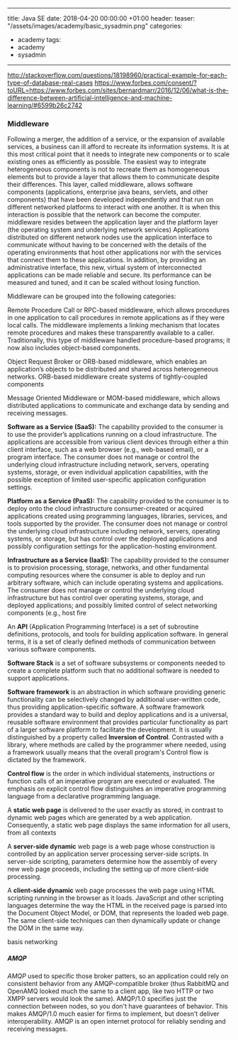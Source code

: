 
---
title: Java SE
date: 2018-04-20 00:00:00 +01:00
header:
  teaser: "/assets/images/academy/basic_sysadmin.png"
categories:
- academy
tags:
- academy
- sysadmin
---

http://stackoverflow.com/questions/18198960/practical-example-for-each-type-of-database-real-cases
https://www.forbes.com/consent/?toURL=https://www.forbes.com/sites/bernardmarr/2016/12/06/what-is-the-difference-between-artificial-intelligence-and-machine-learning/#6599b26c2742


### Middleware
Following a merger, the addition of a service, or the expansion of available services, a business can ill afford to recreate its information systems. It is at this most critical point that it needs to integrate new components or to scale existing ones as efficiently as possible. The easiest way to integrate heterogeneous components is not to recreate them as homogeneous elements but to provide a layer that allows them to communicate despite their differences. This layer, called middleware, allows software components (applications, enterprise java beans, servlets, and other components) that have been developed independently and that run on different networked platforms to interact with one another. It is when this interaction is possible that the network can become the computer.  middleware resides between the application layer and the platform layer (the operating system and underlying network services)
Applications distributed on different network nodes use the application interface to communicate without having to be concerned with the details of the operating environments that host other applications nor with the services that connect them to these applications. In addition, by providing an administrative interface, this new, virtual system of interconnected applications can be made reliable and secure. Its performance can be measured and tuned, and it can be scaled without losing function.

Middleware can be grouped into the following categories:

Remote Procedure Call or RPC-based middleware, which allows procedures in one application to call procedures in remote applications as if they were local calls. The middleware implements a linking mechanism that locates remote procedures and makes these transparently available to a caller. Traditionally, this type of middleware handled procedure-based programs; it now also includes object-based components.

Object Request Broker or ORB-based middleware, which enables an application’s objects to be distributed and shared across heterogeneous networks. ORB-based middleware create systems of tightly-coupled components

Message Oriented Middleware or MOM-based middleware, which allows distributed applications to communicate and exchange data by sending and receiving messages.


**Software as a Service (SaaS):** The capability provided to the consumer is to use the provider’s applications running on a cloud infrastructure. The applications are accessible from various client devices through either a thin client interface, such as a web browser (e.g., web-based email), or a program interface. The consumer does not manage or control the underlying cloud infrastructure including network, servers, operating systems, storage, or even individual application capabilities, with the possible exception of limited user-specific application configuration settings.

**Platform as a Service (PaaS):** The capability provided to the consumer is to deploy onto the cloud infrastructure consumer-created or acquired applications created using programming languages, libraries, services, and tools supported by the provider. The consumer does not manage or control the underlying cloud infrastructure including network, servers, operating systems, or storage, but has control over the deployed applications and possibly configuration settings for the application-hosting environment.

**Infrastructure as a Service (IaaS):** The capability provided to the consumer is to provision processing, storage, networks, and other fundamental computing resources where the consumer is able to deploy and run arbitrary software, which can include operating systems and applications. The consumer does not manage or control the underlying cloud infrastructure but has control over operating systems, storage, and deployed applications; and possibly limited control of select networking components (e.g., host fire


An **API** (Application Programming Interface) is a set of subroutine definitions, protocols, and tools for building application software. In general terms, it is a set of clearly defined methods of communication between various software components.

**Software Stack** is a set of software subsystems or components needed to create a complete platform such that no additional software is needed to support applications.

**Software framework** is an abstraction in which software providing generic functionality can be selectively changed by additional user-written code, thus providing application-specific software. A software framework provides a standard way to build and deploy applications and is a universal, reusable software environment that provides particular functionality as part of a larger software platform to facilitate the development.
It is usually distinguished by a property called **Inversion of Control**. Contrasted with a library, where methods are called by the programmer where needed, using a framework usually means that the overall program's Control flow is dictated by the framework.

**Control flow** is the order in which individual statements, instructions or function calls of an imperative program are executed or evaluated. The emphasis on explicit control flow distinguishes an imperative programming language from a declarative programming language.

A **static web page** is delivered to the user exactly as stored, in contrast to dynamic web pages which are generated by a web application.
Consequently, a static web page displays the same information for all users, from all contexts

A **server-side dynamic** web page is a web page whose construction is controlled by an application server processing server-side scripts. In server-side scripting, parameters determine how the assembly of every new web page proceeds, including the setting up of more client-side processing.

A **client-side dynamic** web page processes the web page using HTML scripting running in the browser as it loads. JavaScript and other scripting languages determine the way the HTML in the received page is parsed into the Document Object Model, or DOM, that represents the loaded web page. The same client-side techniques can then dynamically update or change the DOM in the same way.


basis networking
##### AMQP
*AMQP* used to specific those broker patters, so an application could rely on consistent behavior from any AMQP-compatible broker (thus RabbitMQ and OpenAMQ looked much the same to a client app, like two HTTP or two XMPP servers would look the same). AMQP/1.0 specifies just the connection between nodes, so you don't have guarantees of behavior. This makes AMQP/1.0 much easier for firms to implement, but doesn't deliver interoperability.
AMQP is an open internet protocol for reliably sending and receiving messages.
